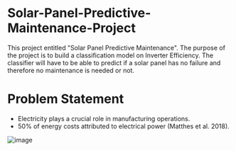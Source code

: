 # Solar-Panel-Predictive-Maintenance-Project
This project entitled "Solar Panel Predictive Maintenance". The purpose of the project is to build a classification model on Inverter Efficiency. The classifier will have to be able to predict if a solar panel has no failure and therefore no maintenance is needed or not.

# Problem Statement
- Electricity plays a crucial role in manufacturing operations.
- 50% of energy costs attributed to electrical power (Matthes et al. 2018).

![image](https://github.com/MuhammadAqhariNasrin/Solar-Panel-Predictive-Maintenance-Project/assets/55645968/adbcc2e3-0c3c-49d3-9be5-98e18671b8ee)
 

